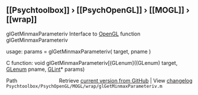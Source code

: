 ## [[Psychtoolbox]] &#8250; [[PsychOpenGL]] &#8250; [[MOGL]] &#8250; [[wrap]]

glGetMinmaxParameteriv  Interface to [OpenGL](OpenGL) function glGetMinmaxParameteriv  
  
usage:  params = glGetMinmaxParameteriv( target, pname )  
  
C function:  void glGetMinmaxParameteriv[(GLenum]((GLenum) target, [GLenum](GLenum) pname, [GLint](GLint)\* params)  




<div class="code_header" style="text-align:right;">
  <span style="float:left;">Path&nbsp;&nbsp;</span> <span class="counter">Retrieve <a href=
  "https://raw.github.com/Psychtoolbox-3/Psychtoolbox-3/beta/Psychtoolbox/PsychOpenGL/MOGL/wrap/glGetMinmaxParameteriv.m">current version from GitHub</a> | View <a href=
  "https://github.com/Psychtoolbox-3/Psychtoolbox-3/commits/beta/Psychtoolbox/PsychOpenGL/MOGL/wrap/glGetMinmaxParameteriv.m">changelog</a></span>
</div>
<div class="code">
  <code>Psychtoolbox/PsychOpenGL/MOGL/wrap/glGetMinmaxParameteriv.m</code>
</div>

